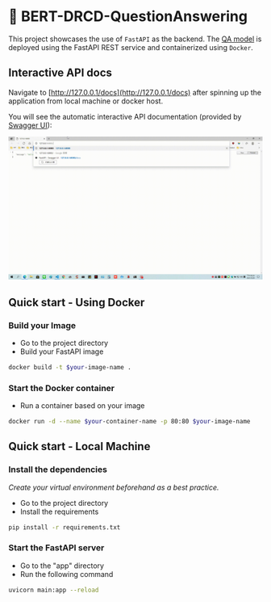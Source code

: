 # 🤗 BERT-DRCD-QuestionAnswering

This project showcases the use of `FastAPI` as the backend. The [QA model](https://huggingface.co/nyust-eb210/braslab-bert-drcd-384) is deployed using the FastAPI REST service and containerized using `Docker`.

## Interactive API docs

Navigate to [http://127.0.0.1/docs](http://127.0.0.1/docs) after spinning up the application from local machine or docker host.

You will see the automatic interactive API documentation (provided by [Swagger UI](https://github.com/swagger-api/swagger-ui)):

![usage](usage.gif)

## Quick start - Using Docker

### Build your Image

* Go to the project directory
* Build your FastAPI image

```bash
docker build -t $your-image-name .
```

### Start the Docker container

* Run a container based on your image

```bash
docker run -d --name $your-container-name -p 80:80 $your-image-name
```

## Quick start - Local Machine

### Install the dependencies

*Create your virtual environment beforehand as a best practice.*

* Go to the project directory
* Install the requirements

```bash
pip install -r requirements.txt
```

### Start the FastAPI server

* Go to the "app" directory
* Run the following command

```bash
uvicorn main:app --reload
```
